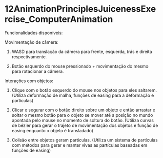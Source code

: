 # 12AnimationPrinciplesJuicenessExercise_ComputerAnimation

Funcionalidades disponíveis:

Movimentação de câmera:

1. WASD para translação da câmera para frente, esquerda, trás e direita respectivamente.

2. Botão esquerdo do mouse pressionado + movimentação do mesmo para rotacionar a câmera.

Interações com objetos:

1. Clique com o botão esquerdo do mouse nos objetos para eles saltarem. (Utiliza deformação de malha, funções de easing para a deformação e partículas)

2. Clicar e segurar com o botão direito sobre um objeto e então arrastar e soltar o mesmo botão para o objeto se mover até a posição no mundo apontada pelo mouse no momento de soltura do botão. (Utiliza curvas de bézier para gerar o trajeto de movimentação dos objetos e função de easing enquanto o objeto é transladado)

3. Colisão entre objetos geram partículas. (Utiliza um sistema de partículas com métodos para gerar e manter vivas as partículas baseadas em funções de easing)
